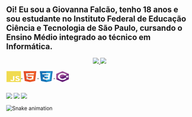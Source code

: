 ## Oi! Eu sou a Giovanna Falcão, tenho 18 anos e sou estudante no Instituto Federal de Educação Ciência e Tecnologia de São Paulo, cursando o Ensino Médio integrado ao técnico em Informática. 
<div align="center">
  <a href="https://github.com/g-falcao">
  <img height="180em" src="https://github-readme-stats.vercel.app/api?username=g-falcao&show_icons=true&theme=dark&include_all_commits=true&count_private=false"/>
  <img height="180em" src="https://github-readme-stats.vercel.app/api/top-langs/?username=g-falcao&layout=compact&langs_count=7&theme=dark"/>
</div>
<div style="display: inline_block"><br>
  <img align="center" alt="g-falcao-Js" height="30" width="40" src="https://raw.githubusercontent.com/devicons/devicon/master/icons/javascript/javascript-plain.svg">
  <img align="center" alt="g-falcao-HTML" height="30" width="40" src="https://raw.githubusercontent.com/devicons/devicon/master/icons/html5/html5-original.svg">
  <img align="center" alt="g-falcao-CSS" height="30" width="40" src="https://raw.githubusercontent.com/devicons/devicon/master/icons/css3/css3-original.svg">
  <img align="center" alt="g-falcao-Csharp" height="30" width="40" src="https://raw.githubusercontent.com/devicons/devicon/master/icons/csharp/csharp-original.svg">

</div>
  
  ##
 
<div> 
  <a href="https://www.instagram.com/gifalcao_/" target="_blank"><img src="https://img.shields.io/badge/-Instagram-%23E4405F?style=for-the-badge&logo=instagram&logoColor=white" target="_blank"></a>
  <a href = "mailto:gitfalcao@gmail.com"><img src="https://img.shields.io/badge/-Gmail-%23333?style=for-the-badge&logo=gmail&logoColor=white" target="_blank"></a>
  <a href="https://www.linkedin.com/in/giovanna-falcão" target="_blank"><img src="https://img.shields.io/badge/-LinkedIn-%230077B5?style=for-the-badge&logo=linkedin&logoColor=white" target="_blank"></a> 
 
  ![Snake animation](https://github.com/g-falcao/g-falcao/blob/output/github-contribution-grid-snake.svg)
 
</div>
